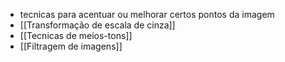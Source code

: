 - tecnicas para acentuar ou melhorar certos pontos da imagem
- [[Transformação de escala de cinza]]
- [[Tecnicas de meios-tons]]
- [[Filtragem de imagens]]